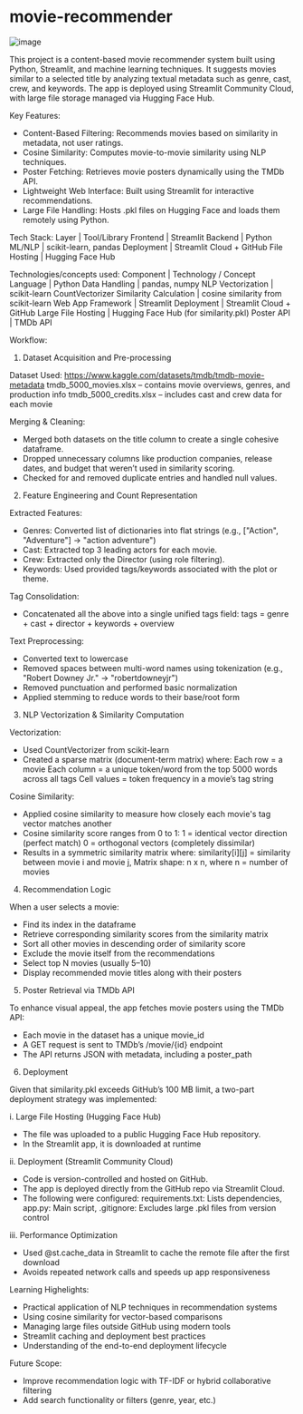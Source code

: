 # movie-recommender
![image](https://github.com/user-attachments/assets/4c780856-01f6-4b3c-b207-4cf6a3e8b56c)

This project is a content-based movie recommender system built using Python, Streamlit, and machine learning techniques. It suggests movies similar to a selected title by analyzing textual metadata such as genre, cast, crew, and keywords. The app is deployed using Streamlit Community Cloud, with large file storage managed via Hugging Face Hub.

Key Features:
- Content-Based Filtering: Recommends movies based on similarity in metadata, not user ratings.
- Cosine Similarity: Computes movie-to-movie similarity using NLP techniques.
- Poster Fetching: Retrieves movie posters dynamically using the TMDb API.
- Lightweight Web Interface: Built using Streamlit for interactive recommendations.
- Large File Handling: Hosts .pkl files on Hugging Face and loads them remotely using Python.

Tech Stack:
Layer | Tool/Library
Frontend | Streamlit
Backend | Python
ML/NLP | scikit-learn, pandas
Deployment | Streamlit Cloud + GitHub
File Hosting | Hugging Face Hub

Technologies/concepts used:
Component | Technology / Concept
Language | Python
Data Handling | pandas, numpy
NLP Vectorization | scikit-learn CountVectorizer
Similarity Calculation | cosine similarity from scikit-learn
Web App Framework | Streamlit
Deployment | Streamlit Cloud + GitHub
Large File Hosting | Hugging Face Hub (for similarity.pkl)
Poster API | TMDb API

Workflow:

1. Dataset Acquisition and Pre-processing

Dataset Used: https://www.kaggle.com/datasets/tmdb/tmdb-movie-metadata
tmdb_5000_movies.xlsx – contains movie overviews, genres, and production info
tmdb_5000_credits.xlsx – includes cast and crew data for each movie

Merging & Cleaning:
- Merged both datasets on the title column to create a single cohesive dataframe.
- Dropped unnecessary columns like production companies, release dates, and budget that weren’t used in similarity scoring.
- Checked for and removed duplicate entries and handled null values.
   
2. Feature Engineering and Count Representation

Extracted Features:
- Genres: Converted list of dictionaries into flat strings (e.g., ["Action", "Adventure"] → "action adventure")
- Cast: Extracted top 3 leading actors for each movie.
- Crew: Extracted only the Director (using role filtering).
- Keywords: Used provided tags/keywords associated with the plot or theme.

Tag Consolidation:
- Concatenated all the above into a single unified tags field: tags = genre + cast + director + keywords + overview

Text Preprocessing:
- Converted text to lowercase
- Removed spaces between multi-word names using tokenization (e.g., "Robert Downey Jr." → "robertdowneyjr")
- Removed punctuation and performed basic normalization
- Applied stemming to reduce words to their base/root form

3. NLP Vectorization & Similarity Computation

Vectorization:
- Used CountVectorizer from scikit-learn
- Created a sparse matrix (document-term matrix) where:
Each row = a movie
Each column = a unique token/word from the top 5000 words across all tags
Cell values = token frequency in a movie’s tag string

Cosine Similarity:
- Applied cosine similarity to measure how closely each movie's tag vector matches another
- Cosine similarity score ranges from 0 to 1:
1 = identical vector direction (perfect match)
0 = orthogonal vectors (completely dissimilar)
- Results in a symmetric similarity matrix where: similarity[i][j] = similarity between movie i and movie j, Matrix shape: n x n, where n = number of movies
  
4. Recommendation Logic

When a user selects a movie:
- Find its index in the dataframe
- Retrieve corresponding similarity scores from the similarity matrix
- Sort all other movies in descending order of similarity score
- Exclude the movie itself from the recommendations
- Select top N movies (usually 5–10)
- Display recommended movie titles along with their posters
   
5. Poster Retrieval via TMDb API

To enhance visual appeal, the app fetches movie posters using the TMDb API:
- Each movie in the dataset has a unique movie_id
- A GET request is sent to TMDb’s /movie/{id} endpoint
- The API returns JSON with metadata, including a poster_path
    
6. Deployment

Given that similarity.pkl exceeds GitHub’s 100 MB limit, a two-part deployment strategy was implemented:

i. Large File Hosting (Hugging Face Hub)
- The file was uploaded to a public Hugging Face Hub repository.
- In the Streamlit app, it is downloaded at runtime

ii. Deployment (Streamlit Community Cloud)
- Code is version-controlled and hosted on GitHub.
- The app is deployed directly from the GitHub repo via Streamlit Cloud.
- The following were configured: requirements.txt: Lists dependencies, app.py: Main script, .gitignore: Excludes large .pkl files from version control

iii. Performance Optimization
- Used @st.cache_data in Streamlit to cache the remote file after the first download
- Avoids repeated network calls and speeds up app responsiveness

Learning Highelights:

- Practical application of NLP techniques in recommendation systems
- Using cosine similarity for vector-based comparisons
- Managing large files outside GitHub using modern tools
- Streamlit caching and deployment best practices
- Understanding of the end-to-end deployment lifecycle

Future Scope:

- Improve recommendation logic with TF-IDF or hybrid collaborative filtering
- Add search functionality or filters (genre, year, etc.)
